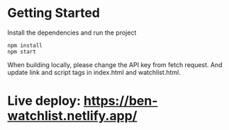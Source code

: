 # Getting Started
Install the dependencies and run the project
```
npm install
npm start
```

When building locally, please change the API key from fetch request.
And update link and script tags in index.html and watchlist.html.

# Live deploy: https://ben-watchlist.netlify.app/
